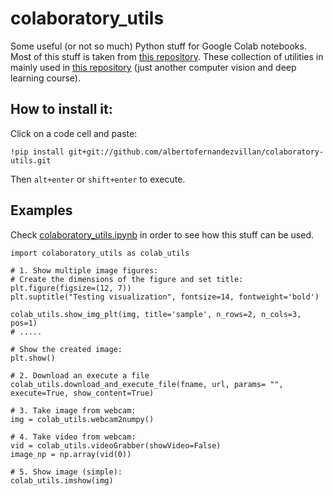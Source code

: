 # colaboratory_utils

Some useful (or not so much) Python stuff for Google Colab notebooks. 
Most of this stuff is taken from [this repository](https://github.com/ricardodeazambuja/colab_utils).
These collection of utilities in mainly used in [this repository](https://github.com/albertofernandezvillan/computer-vision-and-deep-learning-course) (just another computer vision and deep learning course).


## How to install it:
Click on a code cell and paste:
```
!pip install git+git://github.com/albertofernandezvillan/colaboratory-utils.git
```
Then `alt+enter` or `shift+enter` to execute. 

## Examples

Check [colaboratory_utils.ipynb](https://github.com/albertofernandezvillan/colaboratory-utils/blob/main/colaboratory_utils.ipynb) in order to see how this stuff can be used.

```
import colaboratory_utils as colab_utils

# 1. Show multiple image figures:
# Create the dimensions of the figure and set title:
plt.figure(figsize=(12, 7))
plt.suptitle("Testing visualization", fontsize=14, fontweight='bold')

colab_utils.show_img_plt(img, title='sample', n_rows=2, n_cols=3, pos=1)
# .....

# Show the created image:
plt.show()

# 2. Download an execute a file
colab_utils.download_and_execute_file(fname, url, params= "", execute=True, show_content=True)

# 3. Take image from webcam:
img = colab_utils.webcam2numpy()

# 4. Take video from webcam:
vid = colab_utils.videoGrabber(showVideo=False)
image_np = np.array(vid(0))

# 5. Show image (simple):
colab_utils.imshow(img)
```




